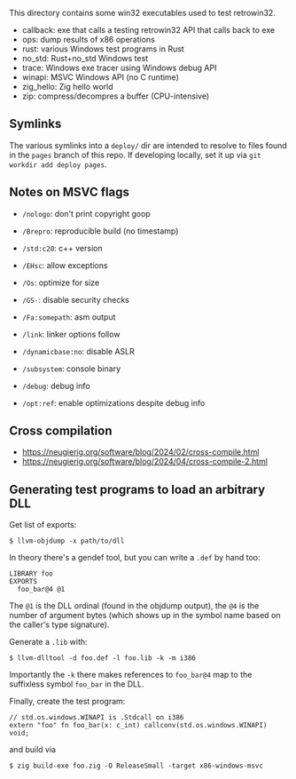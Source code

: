 This directory contains some win32 executables used to test retrowin32.

- callback: exe that calls a testing retrowin32 API that calls back to exe
- ops: dump results of x86 operations
- rust: various Windows test programs in Rust
- no_std: Rust+no_std Windows test
- trace: Windows exe tracer using Windows debug API
- winapi: MSVC Windows API (no C runtime)
- zig_hello: Zig hello world
- zip: compress/decompres a buffer (CPU-intensive)

## Symlinks

The various symlinks into a `deploy/` dir are intended to resolve to files found
in the `pages` branch of this repo. If developing locally, set it up via
`git workdir add deploy pages`.

## Notes on MSVC flags

- `/nologo`: don't print copyright goop
- `/Brepro`: reproducible build (no timestamp)
- `/std:c20`: c++ version
- `/EHsc`: allow exceptions
- `/Os`: optimize for size
- `/GS-`: disable security checks
- `/Fa:somepath`: asm output

- `/link`: linker options follow
- `/dynamicbase:no`: disable ASLR
- `/subsystem`: console binary
- `/debug`: debug info
- `/opt:ref`: enable optimizations despite debug info

## Cross compilation

- https://neugierig.org/software/blog/2024/02/cross-compile.html
- https://neugierig.org/software/blog/2024/04/cross-compile-2.html

## Generating test programs to load an arbitrary DLL

Get list of exports:

```
$ llvm-objdump -x path/to/dll
```

In theory there's a gendef tool, but you can write a `.def` by hand too:

```
LIBRARY foo
EXPORTS
  foo_bar@4 @1
```

The `@1` is the DLL ordinal (found in the objdump output), the `@4` is the
number of argument bytes (which shows up in the symbol name based on the
caller's type signature).

Generate a `.lib` with:

```
$ llvm-dlltool -d foo.def -l foo.lib -k -m i386
```

Importantly the `-k` there makes references to `foo_bar@4` map to the suffixless
symbol `foo_bar` in the DLL.

Finally, create the test program:

```zig
// std.os.windows.WINAPI is .Stdcall on i386
extern "foo" fn foo_bar(x: c_int) callconv(std.os.windows.WINAPI) void;
```

and build via

```
$ zig build-exe foo.zig -O ReleaseSmall -target x86-windows-msvc
```
